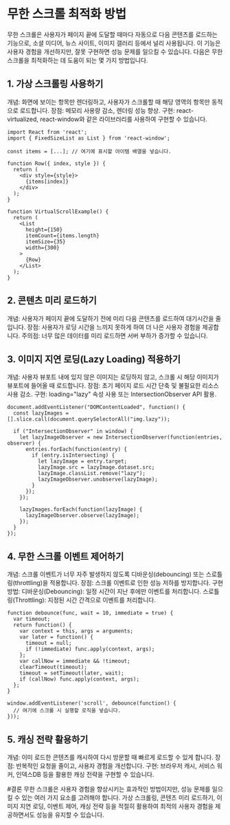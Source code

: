 # 무한 스크롤 최적화 방법
무한 스크롤은 사용자가 페이지 끝에 도달할 때마다 자동으로 다음 콘텐츠를 로드하는 기능으로, 소셜 미디어, 뉴스 사이트, 이미지 갤러리 등에서 널리 사용됩니다. 이 기능은 사용자 경험을 개선하지만, 잘못 구현하면 성능 문제를 일으킬 수 있습니다. 다음은 무한 스크롤을 최적화하는 데 도움이 되는 몇 가지 방법입니다.

## 1. 가상 스크롤링 사용하기
개념: 화면에 보이는 항목만 렌더링하고, 사용자가 스크롤할 때 해당 영역의 항목만 동적으로 로드합니다.
장점: 메모리 사용량 감소, 렌더링 성능 향상.
구현: react-virtualized, react-window와 같은 라이브러리를 사용하여 구현할 수 있습니다.

```
import React from 'react';
import { FixedSizeList as List } from 'react-window';

const items = [...]; // 여기에 표시할 아이템 배열을 넣습니다.

function Row({ index, style }) {
  return (
    <div style={style}>
      {items[index]}
    </div>
  );
}

function VirtualScrollExample() {
  return (
    <List
      height={150}
      itemCount={items.length}
      itemSize={35}
      width={300}
    >
      {Row}
    </List>
  );
}

```
## 2. 콘텐츠 미리 로드하기
개념: 사용자가 페이지 끝에 도달하기 전에 미리 다음 콘텐츠를 로드하여 대기시간을 줄입니다.
장점: 사용자가 로딩 시간을 느끼지 못하게 하여 더 나은 사용자 경험을 제공합니다.
주의점: 너무 많은 데이터를 미리 로드하면 서버 부하가 증가할 수 있습니다.

## 3. 이미지 지연 로딩(Lazy Loading) 적용하기
개념: 사용자 뷰포트 내에 있지 않은 이미지는 로딩하지 않고, 스크롤 시 해당 이미지가 뷰포트에 들어올 때 로드합니다.
장점: 초기 페이지 로드 시간 단축 및 불필요한 리소스 사용 감소.
구현: loading="lazy" 속성 사용 또는 IntersectionObserver API 활용.
```
document.addEventListener("DOMContentLoaded", function() {
  const lazyImages = [].slice.call(document.querySelectorAll("img.lazy"));

  if ("IntersectionObserver" in window) {
    let lazyImageObserver = new IntersectionObserver(function(entries, observer) {
      entries.forEach(function(entry) {
        if (entry.isIntersecting) {
          let lazyImage = entry.target;
          lazyImage.src = lazyImage.dataset.src;
          lazyImage.classList.remove("lazy");
          lazyImageObserver.unobserve(lazyImage);
        }
      });
    });

    lazyImages.forEach(function(lazyImage) {
      lazyImageObserver.observe(lazyImage);
    });
  }
});
```

## 4. 무한 스크롤 이벤트 제어하기
개념: 스크롤 이벤트가 너무 자주 발생하지 않도록 디바운싱(debouncing) 또는 스로틀링(throttling)을 적용합니다.
장점: 스크롤 이벤트로 인한 성능 저하를 방지합니다.
구현 방법:
디바운싱(Debouncing): 일정 시간이 지난 후에만 이벤트를 처리합니다.
스로틀링(Throttling): 지정된 시간 간격으로 이벤트를 처리합니다.

```
function debounce(func, wait = 10, immediate = true) {
  var timeout;
  return function() {
    var context = this, args = arguments;
    var later = function() {
      timeout = null;
      if (!immediate) func.apply(context, args);
    };
    var callNow = immediate && !timeout;
    clearTimeout(timeout);
    timeout = setTimeout(later, wait);
    if (callNow) func.apply(context, args);
  };
}

window.addEventListener('scroll', debounce(function() {
  // 여기에 스크롤 시 실행할 로직을 넣습니다.
}));
```

## 5. 캐싱 전략 활용하기
개념: 이미 로드한 콘텐츠를 캐시하여 다시 방문할 때 빠르게 로드할 수 있게 합니다.
장점: 반복적인 요청을 줄이고, 사용자 경험을 개선합니다.
구현: 브라우저 캐시, 서비스 워커, 인덱스DB 등을 활용한 캐싱 전략을 구현할 수 있습니다.

#결론
무한 스크롤은 사용자 경험을 향상시키는 효과적인 방법이지만, 성능 문제를 일으킬 수 있는 여러 가지 요소를 고려해야 합니다. 가상 스크롤링, 콘텐츠 미리 로드하기, 이미지 지연 로딩, 이벤트 제어, 캐싱 전략 등을 적절히 활용하여 최적의 사용자 경험을 제공하면서도 성능을 유지할 수 있습니다.

